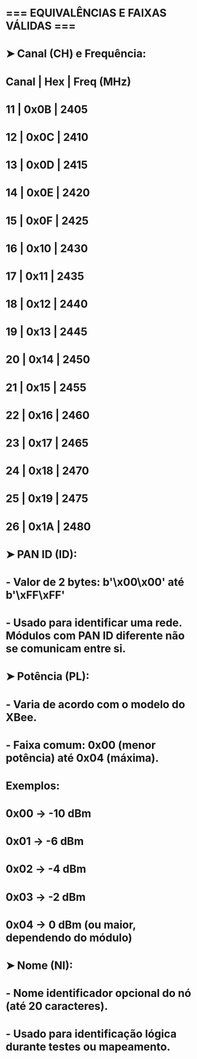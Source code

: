# === EQUIVALÊNCIAS E FAIXAS VÁLIDAS ===

# ➤ Canal (CH) e Frequência:
#  Canal  |  Hex | Freq (MHz)
#   11    | 0x0B |   2405
#   12    | 0x0C |   2410
#   13    | 0x0D |   2415
#   14    | 0x0E |   2420
#   15    | 0x0F |   2425
#   16    | 0x10 |   2430
#   17    | 0x11 |   2435
#   18    | 0x12 |   2440
#   19    | 0x13 |   2445
#   20    | 0x14 |   2450
#   21    | 0x15 |   2455
#   22    | 0x16 |   2460
#   23    | 0x17 |   2465
#   24    | 0x18 |   2470
#   25    | 0x19 |   2475
#   26    | 0x1A |   2480

# ➤ PAN ID (ID):
#  - Valor de 2 bytes: b'\x00\x00' até b'\xFF\xFF'
#  - Usado para identificar uma rede. Módulos com PAN ID diferente não se comunicam entre si.

# ➤ Potência (PL):
#  - Varia de acordo com o modelo do XBee.
#  - Faixa comum: 0x00 (menor potência) até 0x04 (máxima).
#    Exemplos:
#      0x00 →  -10 dBm
#      0x01 →   -6 dBm
#      0x02 →   -4 dBm
#      0x03 →   -2 dBm
#      0x04 →    0 dBm (ou maior, dependendo do módulo)

# ➤ Nome (NI):
#  - Nome identificador opcional do nó (até 20 caracteres).
#  - Usado para identificação lógica durante testes ou mapeamento.

